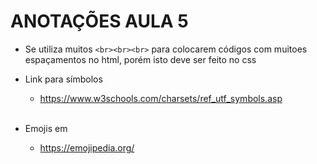 # ANOTAÇÕES AULA 5

* Se utiliza muitos `<br><br><br>` para colocarem códigos com muitoes espaçamentos no html, porém isto deve ser feito no css

* Link para símbolos
    * https://www.w3schools.com/charsets/ref_utf_symbols.asp
<br></br>
* Emojis em
    * https://emojipedia.org/


